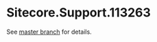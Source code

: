 # Sitecore.Support.113263

See [master branch](https://github.com/sitecoresupport/Sitecore.Support.113263) for details.